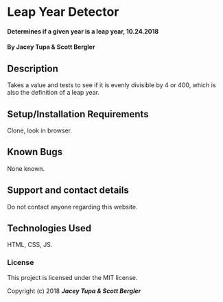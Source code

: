# Leap Year Detector

#### Determines if a given year is a leap year, 10.24.2018

#### By Jacey Tupa & Scott Bergler

## Description

Takes a value and tests to see if it is evenly divisible by 4 or 400, which is also the definition of a leap year.

## Setup/Installation Requirements

Clone, look in browser.

## Known Bugs

None known.

## Support and contact details

Do not contact anyone regarding this website.

## Technologies Used

HTML, CSS, JS.

### License

This project is licensed under the MIT license.

Copyright (c) 2018 **_Jacey Tupa & Scott Bergler_**
